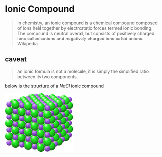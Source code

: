 # Ionic Compound

> In chemistry, an ionic compound is a chemical compound composed of ions held together by electrostatic forces termed ionic bonding. The compound is neutral overall, but consists of positively charged ions called cations and negatively charged ions called anions. &mdash; Wikipedia

## caveat

> an ionic formula is not a molecule, it is simply the simplified ratio between its two components.

below is the structure of a $NaCl$ ionic compound

![](2022-02-26-01-17-40.png)
